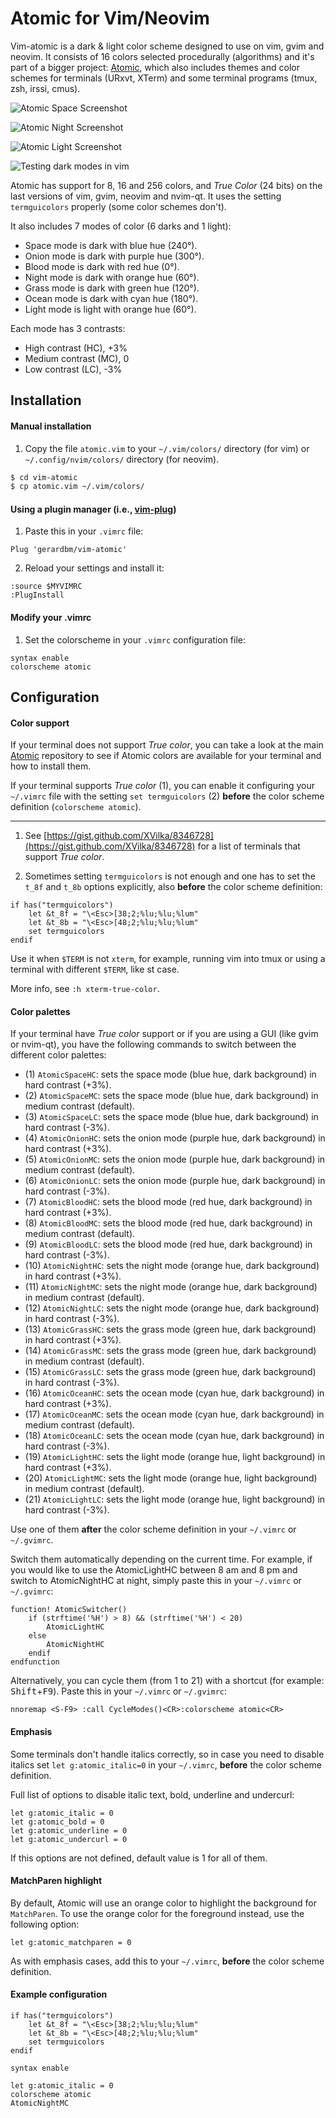 # Atomic for Vim/Neovim

Vim-atomic is a dark & light color scheme designed to use on vim, gvim and neovim. It consists of 16 colors selected procedurally (algorithms) and it's part of a bigger project: [Atomic](https://github.com/gerardbm/atomic), which also includes themes and color schemes for terminals (URxvt, XTerm) and some terminal programs (tmux, zsh, irssi, cmus).

![Atomic Space Screenshot](https://github.com/gerardbm/vim-atomic/blob/master/img/Atomic-Space-Screenshot.png)

![Atomic Night Screenshot](https://github.com/gerardbm/vim-atomic/blob/master/img/Atomic-Night-Screenshot.png)

![Atomic Light Screenshot](https://github.com/gerardbm/vim-atomic/blob/master/img/Atomic-Light-Screenshot.png)

![Testing dark modes in vim](https://github.com/gerardbm/vim-atomic/blob/master/img/vim.png)

Atomic has support for 8, 16 and 256 colors, and *True Color* (24 bits) on the last versions of vim, gvim, neovim and nvim-qt. It uses the setting `termguicolors` properly (some color schemes don't).

It also includes 7 modes of color (6 darks and 1 light):
- Space mode is dark with blue hue (240°).
- Onion mode is dark with purple hue (300°).
- Blood mode is dark with red hue (0°).
- Night mode is dark with orange hue (60°).
- Grass mode is dark with green hue (120°).
- Ocean mode is dark with cyan hue (180°).
- Light mode is light with orange hue (60°).

Each mode has 3 contrasts:

- High contrast (HC), +3%
- Medium contrast (MC), 0
- Low contrast (LC), -3%

## Installation

#### Manual installation

1. Copy the file `atomic.vim` to your `~/.vim/colors/` directory (for vim) or `~/.config/nvim/colors/` directory (for neovim).

```bash
$ cd vim-atomic
$ cp atomic.vim ~/.vim/colors/
```

#### Using a plugin manager (i.e., [vim-plug](https://github.com/junegunn/vim-plug))

1. Paste this in your `.vimrc` file:
```viml
Plug 'gerardbm/vim-atomic'
```
2. Reload your settings and install it:
```viml
:source $MYVIMRC
:PlugInstall
```

#### Modify your .vimrc

1. Set the colorscheme in your `.vimrc` configuration file:
```viml
syntax enable
colorscheme atomic
```

## Configuration

#### Color support

If your terminal does not support *True color*, you can take a look at the main [Atomic](https://github.com/gerardbm/atomic) repository to see if Atomic colors are available for your terminal and how to install them.

If your terminal supports *True color* (1), you can enable it configuring your `~/.vimrc` file with the setting `set termguicolors` (2) **before** the color scheme definition (`colorscheme atomic`).

---

1. See [https://gist.github.com/XVilka/8346728](https://gist.github.com/XVilka/8346728) for a list of terminals that support *True color*.

2. Sometimes setting `termguicolors` is not enough and one has to set the `t_8f` and `t_8b` options explicitly, also **before** the color scheme definition:

```viml
if has("termguicolors")
	let &t_8f = "\<Esc>[38;2;%lu;%lu;%lum"
	let &t_8b = "\<Esc>[48;2;%lu;%lu;%lum"
	set termguicolors
endif
```

Use it when `$TERM` is not `xterm`, for example, running vim into tmux or using a terminal with different `$TERM`, like st case.

More info, see `:h xterm-true-color`.

#### Color palettes

If your terminal have *True color* support or if you are using a GUI (like gvim or nvim-qt), you have the following commands to switch between the different color palettes:

- (1) `AtomicSpaceHC`: sets the space mode (blue hue, dark background) in hard contrast (+3%).
- (2) `AtomicSpaceMC`: sets the space mode (blue hue, dark background) in medium contrast (default).
- (3) `AtomicSpaceLC`: sets the space mode (blue hue, dark background) in hard contrast (-3%).
- (4) `AtomicOnionHC`: sets the onion mode (purple hue, dark background) in hard contrast (+3%).
- (5) `AtomicOnionMC`: sets the onion mode (purple hue, dark background) in medium contrast (default).
- (6) `AtomicOnionLC`: sets the onion mode (purple hue, dark background) in hard contrast (-3%).
- (7) `AtomicBloodHC`: sets the blood mode (red hue, dark background) in hard contrast (+3%).
- (8) `AtomicBloodMC`: sets the blood mode (red hue, dark background) in medium contrast (default).
- (9) `AtomicBloodLC`: sets the blood mode (red hue, dark background) in hard contrast (-3%).
- (10) `AtomicNightHC`: sets the night mode (orange hue, dark background) in hard contrast (+3%).
- (11) `AtomicNightMC`: sets the night mode (orange hue, dark background) in medium contrast (default).
- (12) `AtomicNightLC`: sets the night mode (orange hue, dark background) in hard contrast (-3%).
- (13) `AtomicGrassHC`: sets the grass mode (green hue, dark background) in hard contrast (+3%).
- (14) `AtomicGrassMC`: sets the grass mode (green hue, dark background) in medium contrast (default).
- (15) `AtomicGrassLC`: sets the grass mode (green hue, dark background) in hard contrast (-3%).
- (16) `AtomicOceanHC`: sets the ocean mode (cyan hue, dark background) in hard contrast (+3%).
- (17) `AtomicOceanMC`: sets the ocean mode (cyan hue, dark background) in medium contrast (default).
- (18) `AtomicOceanLC`: sets the ocean mode (cyan hue, dark background) in hard contrast (-3%).
- (19) `AtomicLightHC`: sets the light mode (orange hue, light background) in hard contrast (+3%).
- (20) `AtomicLightMC`: sets the light mode (orange hue, light background) in medium contrast (default).
- (21) `AtomicLightLC`: sets the light mode (orange hue, light background) in hard contrast (-3%).

Use one of them **after** the color scheme definition in your `~/.vimrc` or `~/.gvimrc`.

Switch them automatically depending on the current time. For example, if you would like to use the AtomicLightHC between 8 am and 8 pm and switch to AtomicNightHC at night, simply paste this in your `~/.vimrc` or `~/.gvimrc`:

```viml
function! AtomicSwitcher()
	if (strftime('%H') > 8) && (strftime('%H') < 20)
		AtomicLightHC
	else
		AtomicNightHC
	endif
endfunction
```

Alternatively, you can cycle them (from 1 to 21) with a shortcut (for example: <kbd>Shift</kbd>+<kbd>F9</kbd>). Paste this in your `~/.vimrc` or `~/.gvimrc`:

```viml
nnoremap <S-F9> :call CycleModes()<CR>:colorscheme atomic<CR>
```
#### Emphasis

Some terminals don't handle italics correctly, so in case you need to disable italics set `let g:atomic_italic=0` in your `~/.vimrc`, **before** the color scheme definition.

Full list of options to disable italic text, bold, underline and undercurl:

```viml
let g:atomic_italic = 0
let g:atomic_bold = 0
let g:atomic_underline = 0
let g:atomic_undercurl = 0
```

If this options are not defined, default value is 1 for all of them.

#### MatchParen highlight

By default, Atomic will use an orange color to highlight the background for `MatchParen`. To use the orange color for the foreground instead, use the following option:

```viml
let g:atomic_matchparen = 0
```

As with emphasis cases, add this to your `~/.vimrc`, **before** the color scheme definition.

#### Example configuration

```viml
if has("termguicolors")
	let &t_8f = "\<Esc>[38;2;%lu;%lu;%lum"
	let &t_8b = "\<Esc>[48;2;%lu;%lu;%lum"
	set termguicolors
endif

syntax enable

let g:atomic_italic = 0
colorscheme atomic
AtomicNightMC
```
